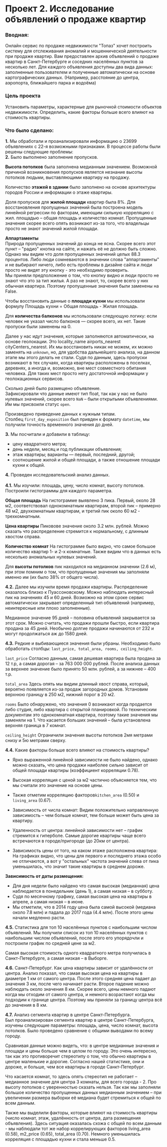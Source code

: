 # Проект 2. Исследование объявлений о продаже квартир

### Вводная: 
Онлайн сервис по продаже недвижимости "Топаз" хочет построить систему для отслеживания аномалий и мошеннической деятельности при продаже квартир.
Вам предоставлен архив объявлений о продаже квартир в Санкт-Петербурге и соседних населённых пунктов за несколько лет. Для каждого объявления доступны два вида данных: заполненные пользователем и полученные автоматически на основе картографических данных. (Например, расстояние до центра, аэропорта, ближайшего парка и водоёма)

### Цель проекта 
Установить параметры, характерные для рыночной стоимости объектов недвижимости. Определить, какие факторы больше всего влияют на стоимость квартиры.

### Что было сделано:
**1.** Мы обработали и проанализировали информацию о 23699 объявлениях с 22-я возможными признаками. В процессе работы были решены следующие проблемы:<br>
**2.** Было выполнено заполнение пропусков. <br>

**Высота потолков** была заполнена медианным значением. Возможной причиной возникновения пропусков является незнание высоты потолков людьми, выставляющими квартиру на продажу.

Количество **этажей в здании** было заполнено на основе архитектуры городов России и информации о этаже квартиры.

Доля пропусков для **жилой площади** квартир была 8%. Для восстановления пропущеных значений была построена модель линейной регрессии по факторам, имеющим сильную корреляцию с жил. площадью – общая площадь и количество комнат.
Пропущенные значения скорее всего опять возникают из-за того, что владельцы просто не знают значений жилой площади.

**Аппартаменты**<br>
Природа пропущенных значений до конца не ясна. Cкорее всего этот пункт – "радио" кнопка на сайте, и нажать её не должно быть сложно. Однако мы видим что доля пропущенных значений целых 88.3 процентов. Либо люди сомневаются в значении слова "аппартаменты" и не выбирают ничего, либо есть проблемы в дизайне сайта и люди просто не видят эту кнопку - это необходимо проверить.  
Мы приняли предположение о том, что кнопку видно и люди просто не знают что это за тип жилья. А раз не знают, то, скорее всего у них обычная квартира. Поэтому пропущенные значения были заменены на False.

Чтобы восстановить данные о **площади кухни** мы использовали формулу Площадь кухни = Общая площадь - Жилая площадь. 

Для **количества балконов** мы использовали следующую логику: если человек не указал число балконов — скорее всего, их нет. Такие пропуски были заменены на 0.

Далее у нас идут значения, которые заполняются автоматически, на основе геолокации. Это locality_name    airports_nearest    cityCenters_nearest. Их мы восстановить никак не можем, их можно заменять на `unknown`, но, для удобства дальнейшего анализа, на данном этапе мы этого делать не стали.
Судя по данным, здесь пропуски возникают в тех случаях, когда квартиры расположены в поселках, деревнях, а иногда и, возможно, вне мест совместного обитания человека. Для таких мест просто нету достаточной информации у геолокационных сервисов.

Сколько дней было размещено объявление. <br>
Зафиксировали что данные имеют тип float, так как у нас не было нулевых значений, скорее всего `NaN` – были открытыми объявлениями. Им мы присвоили статус `open`.

Произведено приведение данных к нужным типам.  <br>
Столбец `first_day_exposition` был привден к формату `datetime`, мы получили точность временного значения до дней.

**3.** Мы посчитали и добавили в таблицу:
- цену квадратного метра;
- день недели, месяц и год публикации объявления;
- этаж квартиры; варианты — первый, последний, другой;
- соотношение жилой и общей площади, а также отношение площади кухни к общей.

**4.** Проведен исследовательский анализ данных.  
<br>
**4.1.** Мы изучили: площадь, цену, число комнат, высоту потолков. Построили гистограммы для каждого параметра.

**Общая площадь**
На гистограмме выявлено 3 пика. Первый, около 28 м2, соответствовал однокомнатным квартирам, второй пик – примерно 48 м2,  двухкомнатным квартирам, и третий пик около 60 м2 - трехкомнатным.

**Цена квартиры**
Пиковове значение около 3.2 млн. рублей. Можно сказать что распределение стремится к нормальному, с длинным хвостом справа.

**Количество комнат**
На гистограмме было видно, что самое большое количество квартир 1- и 2-х комнатные. Также видим что в данных есть несколько аномальных нулевых значений.

Для **высоты потолков** пик находился на медианном значении (2.6 м), при этом помним о том, что пропущенные значения мы заполняли именно им (их было 38% от общего числа). 

**4.2.** Далее мы изучили время продажи квартиры. Распределение оказалось близко к Пуассоновскому. Можно наблюдать интересный пик на значениях 45 и 60 дней. Возможно на этом сроке сервис автоматически закрывает определенный тип объявлений (например, неинтересные или плохо заполненные).

Медианное значение 95 дней – половина объявлений закрывается за этот срок. Можно считать, что продажи прошли быстро, если квартира продана за 45 дней. Необычно долгие продажи начинаются от 232 и могут продолжаться аж до 1580 дней.

**4.3.** Редкие и выбивающиеся значения были убраны. 
Необходимо было обработать столбцы: `last_price, total_area, rooms, ceiling_height`.

`last_price`
Согласно данным, самая дешевая квартира была продана за 12 т.р, а самая дорогая – за 763 000 000 рублей.
После анализа данных за верхнее значение было принято 50 млн. рублей, а за нижнее – 400 т.р. 

`total_area`
Здесь опять мы видим длинный хвост справа, который, вероятно появляется из-за продаж загородных домов. Установим верхнюю границу в 250 м2, нижний порог в 20 м2.

`rooms`
Было обнаружено, что значения 0 возникают когда продается либо студия, либо квартира с открытой планировкой. По техническим документам это однокомнатная квартира, поэтому такие значения мы заменяли на 1.
Что касается больших значений – была установлена верхняя граница в 7 комнат.

`ceiling_height`
Ограничили значения высоты потолков 2мя метрами снизу и 5ю метрами сверху.

**4.4.** Какие факторы больше всего влияют на стоимость квартиры?

* Ярко выраженной линейной зависимости не было найдено, однако можно сказать, что цена продажи наиболее сильно зависит от общей площади квартиры (коэффициент корреляции 0.78).  

* Высокая корреляция с ценой за м2 частично объясняется тем, что мы считали это значение на основе цены.
* Также отметим корреляцию факторов`kitchen_area` (0.50) и `living_area` (0.67).

* Зависимость от числа комнат:
    Видим положительно направленную зависимость – чем больше комнат, тем больше может быть цена за квартиру.

* Удаленность от центра: 
    линейной зависимости нет – график стремится к гиперболе. Самые дорогие квартиры чаще всего встречаются в городе/пригороде (до 20км от центра).

* Зависимость цены от того, на каком этаже расположена квартира: 
    На графиках видно, что цены для первого и последнего этажа особо не отличаются, а вот у "остальных" частота значений слева от пика уменьшилась, что значит такие квартиры в среднем дороже.

**Зависимость от даты размещения:**
- Для дня недели было найдено что самая высокая (медианная) цена наблюдается в понедельник (день 1), а самая низкая – в субботу.
- Судя по месячному графику, самая высокая цена на квартиры в апреле, а самая низкая – в июне.
- Мы отметили, что в 2014 году цена была самой высокой (медиана около 7.8 млн) и падала до 2017 года (4.4 млн). После этого цены начали медленно расти.

**4.5.** Статистика для топ 10 населённых пунктов с наибольшим числом объявлений.
Мы получили список из топ 10 населённых пунктов с наибольшим числом объявлений, после этого его упорядочли и построили график по средней цене за м2.

Самая высокая стоимость одного квадратного метра получилась в Санкт-Петербурге, а самая низкая – в Выборге.

**4.6.** Санкт-Петербург. Как цена квартиры зависит от удалённости от центра.
Анализ показал, что самая высокая цена на квартиры в диаметре 1 км от самого центра. После этого средняя цена падает до значения 3 км, после чего начинает расти. Второе падение можно наблюдать около значения 8 км. Скорее всего, цены немного падают когда мы отходим от самого центра, и немного возрастают когда мы подходим к границе центра. Поэтому мы приняли за границу центра всё до значения в 8 км.

**4.7.** Анализ сегмента квартир в центре Санкт-Петербурга.  
Был проанализирован сегмента квартир в центре Санкт-Петербурга, изучены следующие параметры: площадь, цена, число комнат, высота потолков. Было проведено сравнение с общими выводами по всему городу.

Сравнивая данные можно видеть, что: в центре медианные значения и площади и цены больше чем в целом по городу.
Это очень интересно, так как это противоречит стереотипу о том, что обычно квартиры в центре маленькие и дорогие. Согласно нашей статистике, они и дороже, и больше, чем все квартиры в городе Санкт-Петербург.

Что касается комнат, то здесь опять стереотип не работает – медианное значение для центра 3 комнаты, для всего города - 2.
Про высоту потолков с уверенностью сказать нельзя. Так как мы заполняли большое количество пропущенных данных медианным значением – при увеличении размера выборки её медиана будет стремиться к общей по всем данным. 

Также мы выделили факторы, которые влияют на стоимость квартиры (число комнат, этаж, удалённость от центра, дата размещения объявления).
Здесь ситуация оказалась схожа с общей по всем данным - мы наблюдали тот же набор коррелирующих факторов living_area (0.58), m2_price (0.65), total_area (0.70). Немного уменьшилась корреляция с площадью кухни и стала меньше 0.5.
</br>